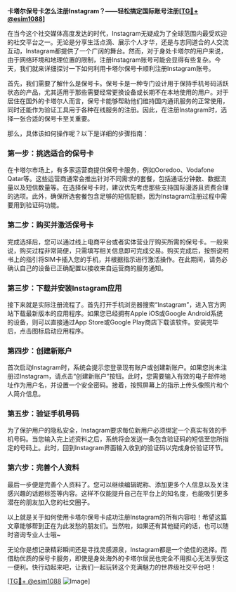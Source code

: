 **卡塔尔保号卡怎么注册Instagram？——轻松搞定国际账号注册[[TG💪+ @esim1088](https://t.me/s/esim1088)]**

在当今这个社交媒体高度发达的时代，Instagram无疑成为了全球范围内最受欢迎的社交平台之一。无论是分享生活点滴、展示个人才华，还是与志同道合的人交流互动，Instagram都提供了一个广阔的舞台。然而，对于身处卡塔尔的用户来说，由于网络环境和地理位置的限制，注册Instagram账号可能会显得有些复杂。今天，我们就来详细探讨一下如何利用卡塔尔保号卡顺利注册Instagram账号。

首先，我们需要了解什么是保号卡。保号卡是一种专门设计用于保持手机号码活跃状态的产品，尤其适用于那些需要经常更换设备或长期不在本地使用的用户。对于居住在国外的卡塔尔人而言，保号卡能够帮助他们维持国内通讯服务的正常使用，同时还能作为验证工具用于各种在线服务的注册。因此，在注册Instagram时，选择一张合适的保号卡至关重要。

那么，具体该如何操作呢？以下是详细的步骤指南：

### 第一步：挑选适合的保号卡

在卡塔尔市场上，有多家运营商提供保号卡服务，例如Ooredoo、Vodafone Qatar等。这些运营商通常会推出针对不同需求的套餐，包括通话分钟数、数据流量以及短信数量等。在选择保号卡时，建议优先考虑那些支持国际漫游且资费合理的选项。此外，确保所选套餐包含足够的短信配额，因为Instagram注册过程中需要用到验证码功能。

### 第二步：购买并激活保号卡

完成选择后，您可以通过线上电商平台或者实体营业厅购买所需的保号卡。一般来说，购买过程非常简便，只需填写相关信息即可完成交易。购买完成后，按照说明书上的指引将SIM卡插入您的手机，并根据指示进行激活操作。在此期间，请务必确认自己的设备已正确配置以接收来自运营商的服务通知。

### 第三步：下载并安装Instagram应用

接下来就是实际注册流程了。首先打开手机浏览器搜索“Instagram”，进入官方网站下载最新版本的应用程序。如果您已经拥有Apple iOS或Google Android系统的设备，则可以直接通过App Store或Google Play商店下载该软件。安装完毕后，点击图标启动应用程序。

### 第四步：创建新账户

首次启动Instagram时，系统会提示您登录现有账户或创建新账户。如果您尚未注册过Instagram，请点击“创建新账户”按钮。此时，您需要输入有效的电子邮件地址作为用户名，并设置一个安全密码。接着，按照屏幕上的指示上传头像照片和个人简介信息。

### 第五步：验证手机号码

为了保护用户的隐私安全，Instagram要求每位新用户必须绑定一个真实有效的手机号码。当您输入完上述资料之后，系统将会发送一条包含验证码的短信至您所指定的号码上。此时，回到Instagram界面输入收到的验证码以完成身份验证环节。

### 第六步：完善个人资料

最后一步便是完善个人资料了。您可以继续编辑昵称、添加更多个人信息以及关注感兴趣的话题标签等内容。这样不仅能提升自己在平台上的知名度，也能吸引更多潜在的朋友加入您的社交圈子。

以上就是关于如何使用卡塔尔保号卡成功注册Instagram的所有内容啦！希望这篇文章能够帮到正在为此发愁的朋友们。当然啦，如果还有其他疑问的话，也可以随时咨询专业人士哦~

无论你是想记录精彩瞬间还是寻找灵感源泉，Instagram都是一个绝佳的选择。而借助优质的保号卡服务，即使是身处海外的卡塔尔居民也完全不用担心无法享受这一便利。快行动起来吧，让我们一起玩转这个充满魅力的世界级社交平台吧！

[[TG💪+ @esim1088](https://t.me/s/esim1088) ![Image](https://i.postimg.cc/4NQfJmqS/Snipaste-2025-05-13-00-14-12.png)]